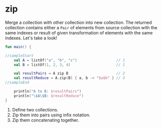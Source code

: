 # zip

Merge a collection with other collection into new collection. The returned collection contains either a `Pair` of elements from source collection with the same indexes or result of given transformation of elements with the same indexes. Let's take a look!

<div class="language-kotlin" theme="idea" data-min-compiler-version="1.3">

```kotlin
fun main() {

//sampleStart
    val A = listOf("a", "b", "c")                  // 1
    val B = listOf(1, 2, 3, 4)                     // 1

    val resultPairs = A zip B                      // 2
    val resultReduce = A.zip(B) { a, b -> "$a$b" } // 3
//sampleEnd

    println("A to B: $resultPairs")
    println("\$A\$B: $resultReduce")
}
```

</div>

1. Define two collections.
2. Zip them into pairs using infix notation.
3. Zip them concatenating together.
